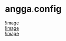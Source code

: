 # angga.config

[!image](/screenshot/desktop.jpg?raw=true "Desktop")<br>
[!image](/screenshot/terminal.jpg?raw=true "Terminal")<br>
[!image](/screenshot/nvim.jpg?raw=true "Neovim")<br>
